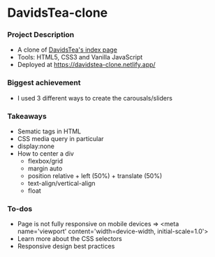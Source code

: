 # DavidsTea-clone

### Project Description
- A clone of [DavidsTea's index page](https://www.davidstea.com/ca_en/home/) 
- Tools: HTML5, CSS3 and Vanilla JavaScript
- Deployed at https://davidstea-clone.netlify.app/

### Biggest achievement
- I used 3 different ways to create the carousals/sliders

### Takeaways
- Sematic tags in HTML
- CSS media query in particular
- display:none
- How to center a div
  - flexbox/grid
  - margin auto
  - position relative + left (50%) + translate (50%)
  - text-align/vertical-align
  - float 

### To-dos
- Page is not fully responsive on mobile devices => \<meta name='viewport' content='width=device-width, initial-scale=1.0'>
- Learn more about the CSS selectors
- Responsive design best practices
